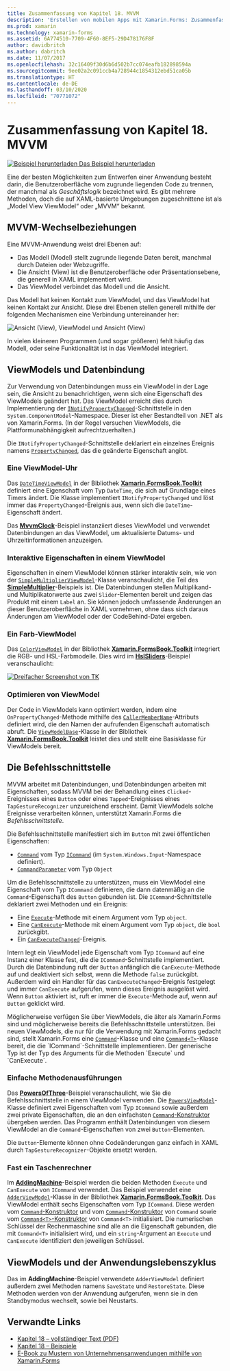 ```yaml
---
title: Zusammenfassung von Kapitel 18. MVVM
description: 'Erstellen von mobilen Apps mit Xamarin.Forms: Zusammenfassung von Kapitel 18. MVVM'
ms.prod: xamarin
ms.technology: xamarin-forms
ms.assetid: 6A774510-7709-4F60-8EF5-29D478176F8F
author: davidbritch
ms.author: dabritch
ms.date: 11/07/2017
ms.openlocfilehash: 32c16409f30d6b6d502b7cc074eafb182898594a
ms.sourcegitcommit: 9ee02a2c091ccb4a728944c1854312ebd51ca05b
ms.translationtype: HT
ms.contentlocale: de-DE
ms.lasthandoff: 03/10/2020
ms.locfileid: "70771072"
---
```

# <a name="summary-of-chapter-18-mvvm"></a>Zusammenfassung von Kapitel 18. MVVM

[![Beispiel herunterladen](~/media/shared/download.png) Das Beispiel herunterladen](https://github.com/xamarin/xamarin-forms-book-samples/tree/master/Chapter18)

Eine der besten Möglichkeiten zum Entwerfen einer Anwendung besteht darin, die Benutzeroberfläche vom zugrunde liegenden Code zu trennen, der manchmal als *Geschäftslogik* bezeichnet wird. Es gibt mehrere Methoden, doch die auf XAML-basierte Umgebungen zugeschnittene ist als „Model View ViewModel“ oder „MVVM“ bekannt.

## <a name="mvvm-interrelationships"></a>MVVM-Wechselbeziehungen

Eine MVVM-Anwendung weist drei Ebenen auf:

- Das Modell (Model) stellt zugrunde liegende Daten bereit, manchmal durch Dateien oder Webzugriffe.
- Die Ansicht (View) ist die Benutzeroberfläche oder Präsentationsebene, die generell in XAML implementiert wird.
- Das ViewModel verbindet das Modell und die Ansicht.

Das Modell hat keinen Kontakt zum ViewModel, und das ViewModel hat keinen Kontakt zur Ansicht. Diese drei Ebenen stellen generell mithilfe der folgenden Mechanismen eine Verbindung untereinander her:

![Ansicht (View), ViewModel und Ansicht (View)](images/ch18fg03.png "MVVM")

In vielen kleineren Programmen (und sogar größeren) fehlt häufig das Modell, oder seine Funktionalität ist in das ViewModel integriert.

## <a name="viewmodels-and-data-binding"></a>ViewModels und Datenbindung

Zur Verwendung von Datenbindungen muss ein ViewModel in der Lage sein, die Ansicht zu benachrichtigen, wenn sich eine Eigenschaft des ViewModels geändert hat. Das ViewModel erreicht dies durch Implementierung der [`INotifyPropertyChanged`](xref:System.ComponentModel.INotifyPropertyChanged)-Schnittstelle in den `System.ComponentModel`-Namespace. Dieser ist eher Bestandteil von .NET als von Xamarin.Forms. (In der Regel versuchen ViewModels, die Plattformunabhängigkeit aufrechtzuerhalten.)

Die `INotifyPropertyChanged`-Schnittstelle deklariert ein einzelnes Ereignis namens [`PropertyChanged`](xref:System.ComponentModel.INotifyPropertyChanged), das die geänderte Eigenschaft angibt.

### <a name="a-viewmodel-clock"></a>Eine ViewModel-Uhr

Das [`DateTimeViewModel`](https://github.com/xamarin/xamarin-forms-book-samples/blob/master/Libraries/Xamarin.FormsBook.Toolkit/Xamarin.FormsBook.Toolkit/DateTimeViewModel.cs) in der Bibliothek [**Xamarin.FormsBook.Toolkit**](https://github.com/xamarin/xamarin-forms-book-samples/tree/master/Libraries/Xamarin.FormsBook.Toolkit/Xamarin.FormsBook.Toolkit) definiert eine Eigenschaft vom Typ `DateTime`, die sich auf Grundlage eines Timers ändert. Die Klasse implementiert `INotifyPropertyChanged` und löst immer das `PropertyChanged`-Ereignis aus, wenn sich die `DateTime`-Eigenschaft ändert.

Das [**MvvmClock**](https://github.com/xamarin/xamarin-forms-book-samples/tree/master/Chapter18/MvvmClock)-Beispiel instanziiert dieses ViewModel und verwendet Datenbindungen an das ViewModel, um aktualisierte Datums- und Uhrzeitinformationen anzuzeigen.

### <a name="interactive-properties-in-a-viewmodel"></a>Interaktive Eigenschaften in einem ViewModel

Eigenschaften in einem ViewModel können stärker interaktiv sein, wie von der [`SimpleMultiplierViewModel`](https://github.com/xamarin/xamarin-forms-book-samples/blob/master/Chapter18/SimpleMultiplier/SimpleMultiplier/SimpleMultiplier/SimpleMultiplierViewModel.cs)-Klasse veranschaulicht, die Teil des [**SimpleMultiplier**](https://github.com/xamarin/xamarin-forms-book-samples/tree/master/Chapter18/SimpleMultiplier)-Beispiels ist. Die Datenbindungen stellen Multiplikand- und Multiplikatorwerte aus zwei `Slider`-Elementen bereit und zeigen das Produkt mit einem `Label` an. Sie können jedoch umfassende Änderungen an dieser Benutzeroberfläche in XAML vornehmen, ohne dass sich daraus Änderungen am ViewModel oder der CodeBehind-Datei ergeben.

### <a name="a-color-viewmodel"></a>Ein Farb-ViewModel

Das [`ColorViewModel`](https://github.com/xamarin/xamarin-forms-book-samples/blob/master/Libraries/Xamarin.FormsBook.Toolkit/Xamarin.FormsBook.Toolkit/ColorViewModel.cs) in der Bibliothek [**Xamarin.FormsBook.Toolkit**](https://github.com/xamarin/xamarin-forms-book-samples/tree/master/Libraries/Xamarin.FormsBook.Toolkit/Xamarin.FormsBook.Toolkit) integriert die RGB- und HSL-Farbmodelle. Dies wird im [**HslSliders**](https://github.com/xamarin/xamarin-forms-book-samples/tree/master/Chapter18/HslSliders)-Beispiel veranschaulicht:

[![Dreifacher Screenshot von TK](images/ch18fg08-small.png "HSL-Farbmodell")](images/ch18fg08-large.png#lightbox "HSL-Farbmodell")

### <a name="streamlining-the-viewmodel"></a>Optimieren von ViewModel

Der Code in ViewModels kann optimiert werden, indem eine `OnPropertyChanged`-Methode mithilfe des [`CallerMemberName`](xref:System.Runtime.CompilerServices.CallerMemberNameAttribute)-Attributs definiert wird, die den Namen der aufrufenden Eigenschaft automatisch abruft. Die [`ViewModelBase`](https://github.com/xamarin/xamarin-forms-book-samples/blob/master/Libraries/Xamarin.FormsBook.Toolkit/Xamarin.FormsBook.Toolkit/ViewModelBase.cs)-Klasse in der Bibliothek [**Xamarin.FormsBook.Toolkit**](https://github.com/xamarin/xamarin-forms-book-samples/tree/master/Libraries/Xamarin.FormsBook.Toolkit/Xamarin.FormsBook.Toolkit) leistet dies und stellt eine Basisklasse für ViewModels bereit.

## <a name="the-command-interface"></a>Die Befehlsschnittstelle

MVVM arbeitet mit Datenbindungen, und Datenbindungen arbeiten mit Eigenschaften, sodass MVVM bei der Behandlung eines `Clicked`-Ereignisses eines `Button` oder eines `Tapped`-Ereignisses eines `TapGestureRecognizer` unzureichend erscheint. Damit ViewModels solche Ereignisse verarbeiten können, unterstützt Xamarin.Forms die *Befehlsschnittstelle*.

Die Befehlsschnittstelle manifestiert sich im `Button` mit zwei öffentlichen Eigenschaften:

- [`Command`](xref:Xamarin.Forms.Button.Command) vom Typ [`ICommand`](xref:System.Windows.Input.ICommand) (im `System.Windows.Input`-Namespace definiert).
- [`CommandParameter`](xref:Xamarin.Forms.Button.CommandParameter) vom Typ `Object`

Um die Befehlsschnittstelle zu unterstützen, muss ein ViewModel eine Eigenschaft vom Typ `ICommand` definieren, die dann datenmäßig an die `Command`-Eigenschaft des `Button` gebunden ist. Die `ICommand`-Schnittstelle deklariert zwei Methoden und ein Ereignis:

- Eine [`Execute`](xref:System.Windows.Input.ICommand.Execute(System.Object))-Methode mit einem Argument vom Typ `object`.
- Eine [`CanExecute`](xref:System.Windows.Input.ICommand.CanExecute(System.Object))-Methode mit einem Argument vom Typ `object`, die `bool` zurückgibt.
- Ein [`CanExecuteChanged`](xref:System.Windows.Input.ICommand.CanExecuteChanged)-Ereignis.

Intern legt ein ViewModel jede Eigenschaft vom Typ `ICommand` auf eine Instanz einer Klasse fest, die die `ICommand`-Schnittstelle implementiert. Durch die Datenbindung ruft der `Button` anfänglich die `CanExecute`-Methode auf und deaktiviert sich selbst, wenn die Methode `false` zurückgibt. Außerdem wird ein Handler für das `CanExecuteChanged`-Ereignis festgelegt und immer `CanExecute` aufgerufen, wenn dieses Ereignis ausgelöst wird. Wenn `Button` aktiviert ist, ruft er immer die `Execute`-Methode auf, wenn auf `Button` geklickt wird.

Möglicherweise verfügen Sie über ViewModels, die älter als Xamarin.Forms sind und möglicherweise bereits die Befehlsschnittstelle unterstützen. Bei neuen ViewModels, die nur für die Verwendung mit Xamarin.Forms gedacht sind, stellt Xamarin.Forms eine [`Command`](xref:Xamarin.Forms.Command)-Klasse und eine [`Command<T>`](xref:Xamarin.Forms.Command`1)-Klasse bereit, die die `ICommand`-Schnittstelle implementieren. Der generische Typ ist der Typ des Arguments für die Methoden `Execute` und `CanExecute`.

### <a name="simple-method-executions"></a>Einfache Methodenausführungen

Das [**PowersOfThree**](https://github.com/xamarin/xamarin-forms-book-samples/tree/master/Chapter18/PowersOfThree)-Beispiel veranschaulicht, wie Sie die Befehlsschnittstelle in einem ViewModel verwenden. Die [`PowersViewModel`](https://github.com/xamarin/xamarin-forms-book-samples/blob/master/Chapter18/PowersOfThree/PowersOfThree/PowersOfThree/PowersViewModel.cs)-Klasse definiert zwei Eigenschaften vom Typ `ICommand` sowie außerdem zwei private Eigenschaften, die an den einfachsten [`Command`-Konstruktor](xref:Xamarin.Forms.Command.%23ctor(System.Action)) übergeben werden. Das Programm enthält Datenbindungen von diesem ViewModel an die `Command`-Eigenschaften von zwei `Button`-Elementen.

Die `Button`-Elemente können ohne Codeänderungen ganz einfach in XAML durch `TapGestureRecognizer`-Objekte ersetzt werden.

### <a name="a-calculator-almost"></a>Fast ein Taschenrechner

Im [**AddingMachine**](https://github.com/xamarin/xamarin-forms-book-samples/tree/master/Chapter18/AddingMachine)-Beispiel werden die beiden Methoden `Execute` und `CanExecute` von `ICommand` verwendet. Das Beispiel verwendet eine [`AdderViewModel`](https://github.com/xamarin/xamarin-forms-book-samples/blob/master/Libraries/Xamarin.FormsBook.Toolkit/Xamarin.FormsBook.Toolkit/AdderViewModel.cs)-Klasse in der Bibliothek [**Xamarin.FormsBook.Toolkit**](https://github.com/xamarin/xamarin-forms-book-samples/blob/master/Libraries/Xamarin.FormsBook.Toolkit/Xamarin.FormsBook.Toolkit/AdderViewModel.cs). Das ViewModel enthält sechs Eigenschaften vom Typ `ICommand`. Diese werden vom [`Command`-Konstruktor](xref:Xamarin.Forms.Command.%23ctor(System.Action)) und vom [`Command`-Konstruktor](xref:Xamarin.Forms.Command.%23ctor(System.Action,System.Func{System.Boolean})) von `Command` sowie vom [`Command<T>`-Konstruktor](https://docs.microsoft.com/dotnet/api/xamarin.forms.command.-ctor?view=xamarin-forms#Xamarin_Forms_Command__ctor_System_Action_System_Object__System_Func_System_Object_System_Boolean__) von `Command<T>` initialisiert. Die numerischen Schlüssel der Rechenmaschine sind alle an die Eigenschaft gebunden, die mit `Command<T>` initialisiert wird, und ein `string`-Argument an `Execute` und `CanExecute` identifiziert den jeweiligen Schlüssel.

## <a name="viewmodels-and-the-application-lifecycle"></a>ViewModels und der Anwendungslebenszyklus

Das im **AddingMachine**-Beispiel verwendete `AdderViewModel` definiert außerdem zwei Methoden namens `SaveState` und `RestoreState`. Diese Methoden werden von der Anwendung aufgerufen, wenn sie in den Standbymodus wechselt, sowie bei Neustarts.

## <a name="related-links"></a>Verwandte Links

- [Kapitel 18 – vollständiger Text (PDF)](https://download.xamarin.com/developer/xamarin-forms-book/XamarinFormsBook-Ch18-Apr2016.pdf)
- [Kapitel 18 – Beispiele](https://github.com/xamarin/xamarin-forms-book-samples/tree/master/Chapter18)
- [E-Book zu Mustern von Unternehmensanwendungen mithilfe von Xamarin.Forms](~/xamarin-forms/enterprise-application-patterns/index.md)
